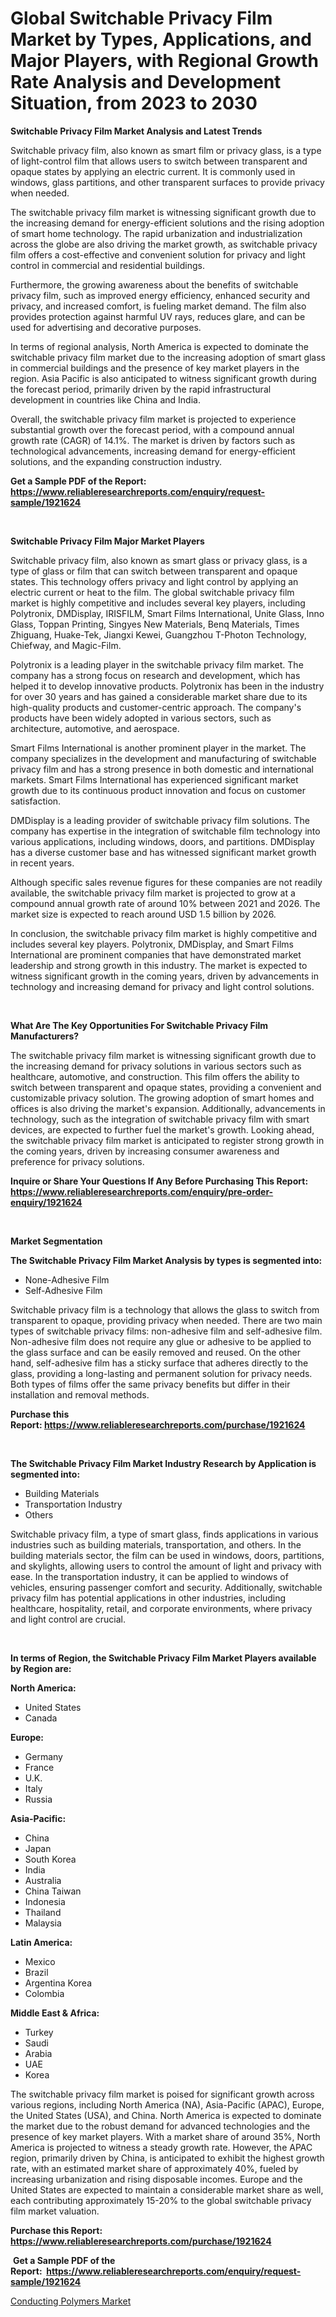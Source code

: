 <p><h1>Global Switchable Privacy Film Market by Types, Applications, and Major Players, with Regional Growth Rate Analysis and Development Situation, from 2023 to 2030</h1></p><p><strong>Switchable Privacy Film Market Analysis and Latest Trends</strong></p>
<p><p>Switchable privacy film, also known as smart film or privacy glass, is a type of light-control film that allows users to switch between transparent and opaque states by applying an electric current. It is commonly used in windows, glass partitions, and other transparent surfaces to provide privacy when needed.</p><p>The switchable privacy film market is witnessing significant growth due to the increasing demand for energy-efficient solutions and the rising adoption of smart home technology. The rapid urbanization and industrialization across the globe are also driving the market growth, as switchable privacy film offers a cost-effective and convenient solution for privacy and light control in commercial and residential buildings.</p><p>Furthermore, the growing awareness about the benefits of switchable privacy film, such as improved energy efficiency, enhanced security and privacy, and increased comfort, is fueling market demand. The film also provides protection against harmful UV rays, reduces glare, and can be used for advertising and decorative purposes.</p><p>In terms of regional analysis, North America is expected to dominate the switchable privacy film market due to the increasing adoption of smart glass in commercial buildings and the presence of key market players in the region. Asia Pacific is also anticipated to witness significant growth during the forecast period, primarily driven by the rapid infrastructural development in countries like China and India.</p><p>Overall, the switchable privacy film market is projected to experience substantial growth over the forecast period, with a compound annual growth rate (CAGR) of 14.1%. The market is driven by factors such as technological advancements, increasing demand for energy-efficient solutions, and the expanding construction industry.</p></p>
<p><strong>Get a Sample PDF of the Report:&nbsp; <a href="https://www.reliableresearchreports.com/enquiry/request-sample/1921624">https://www.reliableresearchreports.com/enquiry/request-sample/1921624</a></strong></p>
<p>&nbsp;</p>
<p><strong>Switchable Privacy Film Major Market Players</strong></p>
<p><p>Switchable privacy film, also known as smart glass or privacy glass, is a type of glass or film that can switch between transparent and opaque states. This technology offers privacy and light control by applying an electric current or heat to the film. The global switchable privacy film market is highly competitive and includes several key players, including Polytronix, DMDisplay, IRISFILM, Smart Films International, Unite Glass, Inno Glass, Toppan Printing, Singyes New Materials, Benq Materials, Times Zhiguang, Huake-Tek, Jiangxi Kewei, Guangzhou T-Photon Technology, Chiefway, and Magic-Film.</p><p>Polytronix is a leading player in the switchable privacy film market. The company has a strong focus on research and development, which has helped it to develop innovative products. Polytronix has been in the industry for over 30 years and has gained a considerable market share due to its high-quality products and customer-centric approach. The company's products have been widely adopted in various sectors, such as architecture, automotive, and aerospace.</p><p>Smart Films International is another prominent player in the market. The company specializes in the development and manufacturing of switchable privacy film and has a strong presence in both domestic and international markets. Smart Films International has experienced significant market growth due to its continuous product innovation and focus on customer satisfaction.</p><p>DMDisplay is a leading provider of switchable privacy film solutions. The company has expertise in the integration of switchable film technology into various applications, including windows, doors, and partitions. DMDisplay has a diverse customer base and has witnessed significant market growth in recent years.</p><p>Although specific sales revenue figures for these companies are not readily available, the switchable privacy film market is projected to grow at a compound annual growth rate of around 10% between 2021 and 2026. The market size is expected to reach around USD 1.5 billion by 2026.</p><p>In conclusion, the switchable privacy film market is highly competitive and includes several key players. Polytronix, DMDisplay, and Smart Films International are prominent companies that have demonstrated market leadership and strong growth in this industry. The market is expected to witness significant growth in the coming years, driven by advancements in technology and increasing demand for privacy and light control solutions.</p></p>
<p>&nbsp;</p>
<p><strong>What Are The Key Opportunities For Switchable Privacy Film Manufacturers?</strong></p>
<p><p>The switchable privacy film market is witnessing significant growth due to the increasing demand for privacy solutions in various sectors such as healthcare, automotive, and construction. This film offers the ability to switch between transparent and opaque states, providing a convenient and customizable privacy solution. The growing adoption of smart homes and offices is also driving the market's expansion. Additionally, advancements in technology, such as the integration of switchable privacy film with smart devices, are expected to further fuel the market's growth. Looking ahead, the switchable privacy film market is anticipated to register strong growth in the coming years, driven by increasing consumer awareness and preference for privacy solutions.</p></p>
<p><strong>Inquire or Share Your Questions If Any Before Purchasing This Report: <a href="https://www.reliableresearchreports.com/enquiry/pre-order-enquiry/1921624">https://www.reliableresearchreports.com/enquiry/pre-order-enquiry/1921624</a></strong></p>
<p>&nbsp;</p>
<p><strong>Market Segmentation</strong></p>
<p><strong>The Switchable Privacy Film Market Analysis by types is segmented into:</strong></p>
<p><ul><li>None-Adhesive Film</li><li>Self-Adhesive Film</li></ul></p>
<p><p>Switchable privacy film is a technology that allows the glass to switch from transparent to opaque, providing privacy when needed. There are two main types of switchable privacy films: non-adhesive film and self-adhesive film. Non-adhesive film does not require any glue or adhesive to be applied to the glass surface and can be easily removed and reused. On the other hand, self-adhesive film has a sticky surface that adheres directly to the glass, providing a long-lasting and permanent solution for privacy needs. Both types of films offer the same privacy benefits but differ in their installation and removal methods.</p></p>
<p><strong>Purchase this Report:&nbsp;<a href="https://www.reliableresearchreports.com/purchase/1921624">https://www.reliableresearchreports.com/purchase/1921624</a></strong></p>
<p>&nbsp;</p>
<p><strong>The Switchable Privacy Film Market Industry Research by Application is segmented into:</strong></p>
<p><ul><li>Building Materials</li><li>Transportation Industry</li><li>Others</li></ul></p>
<p><p>Switchable privacy film, a type of smart glass, finds applications in various industries such as building materials, transportation, and others. In the building materials sector, the film can be used in windows, doors, partitions, and skylights, allowing users to control the amount of light and privacy with ease. In the transportation industry, it can be applied to windows of vehicles, ensuring passenger comfort and security. Additionally, switchable privacy film has potential applications in other industries, including healthcare, hospitality, retail, and corporate environments, where privacy and light control are crucial.</p></p>
<p>&nbsp;</p>
<p><strong>In terms of Region, the Switchable Privacy Film Market Players available by Region are:</strong></p>
<p>
    <p> <strong> North America: </strong>
        <ul>
            <li>United States</li>
            <li>Canada</li>
        </ul>
        </p> 
    <p> <strong> Europe: </strong>
        <ul>
            <li>Germany</li>
            <li>France</li>
            <li>U.K.</li>
            <li>Italy</li>
            <li>Russia</li>
        </ul>
        </p> 
    <p> <strong> Asia-Pacific: </strong>
        <ul>
            <li>China</li>
            <li>Japan</li>
            <li>South Korea</li>
            <li>India</li>
            <li>Australia</li>
            <li>China Taiwan</li>
            <li>Indonesia</li>
            <li>Thailand</li>
            <li>Malaysia</li>
        </ul>
        </p> 
    <p> <strong> Latin America: </strong>
        <ul>
            <li>Mexico</li>
            <li>Brazil</li>
            <li>Argentina Korea</li>
            <li>Colombia</li>
        </ul>
        </p> 
    <p> <strong> Middle East & Africa: </strong>
        <ul>
            <li>Turkey</li>
            <li>Saudi</li>
            <li>Arabia</li>
            <li>UAE</li>
            <li>Korea</li>
        </ul>
    </p>
    </p>
<p><p>The switchable privacy film market is poised for significant growth across various regions, including North America (NA), Asia-Pacific (APAC), Europe, the United States (USA), and China. North America is expected to dominate the market due to the robust demand for advanced technologies and the presence of key market players. With a market share of around 35%, North America is projected to witness a steady growth rate. However, the APAC region, primarily driven by China, is anticipated to exhibit the highest growth rate, with an estimated market share of approximately 40%, fueled by increasing urbanization and rising disposable incomes. Europe and the United States are expected to maintain a considerable market share as well, each contributing approximately 15-20% to the global switchable privacy film market valuation.</p></p>
<p><strong>Purchase this Report: <a href="https://www.reliableresearchreports.com/purchase/1921624">https://www.reliableresearchreports.com/purchase/1921624</a></strong></p>
<p>&nbsp;<strong>Get a Sample PDF of the Report:&nbsp;&nbsp;<a href="https://www.reliableresearchreports.com/enquiry/request-sample/1921624">https://www.reliableresearchreports.com/enquiry/request-sample/1921624</a></strong></p>
<p><strong></strong></p>
<p><p><a href="https://github.com/NorbertYates/Market-Research-Report-List-2/blob/main/conducting-polymers-market.md">Conducting Polymers Market</a></p></p>